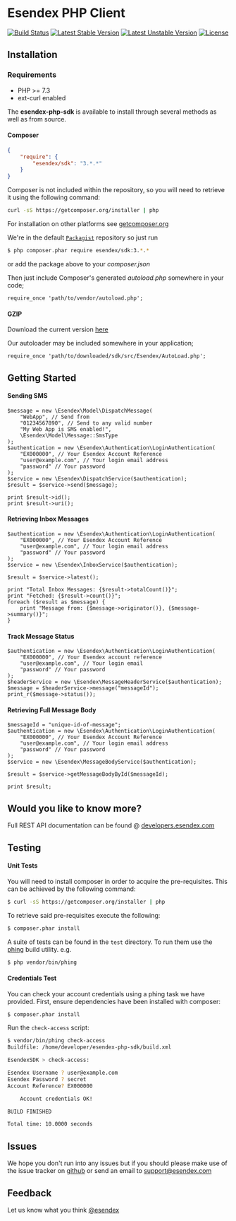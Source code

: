 Esendex PHP Client
==================
[![Build Status](https://travis-ci.org/esendex/esendex-php-sdk.svg)](https://travis-ci.org/esendex/esendex-php-sdk) [![Latest Stable Version](https://poser.pugx.org/esendex/sdk/v/stable.png)](https://packagist.org/packages/esendex/sdk) [![Latest Unstable Version](https://poser.pugx.org/esendex/sdk/v/unstable.png)](https://packagist.org/packages/esendex/sdk) [![License](https://poser.pugx.org/esendex/sdk/license.png)](https://packagist.org/packages/esendex/sdk)

## Installation

### Requirements
 - PHP >= 7.3
 - ext-curl enabled

The **esendex-php-sdk** is available to install through several methods as well as from source.

#### Composer
```json
{
    "require": {
        "esendex/sdk": "3.*.*"
    }
}
```
Composer is not included within the repository, so you will need to retrieve it using the following command:
```bash
curl -sS https://getcomposer.org/installer | php
```

For installation on other platforms see [getcomposer.org](https://getcomposer.org)

We're in the default [`Packagist`](http://packagist.org/packages/esendex/sdk) repository so just run
```bash
$ php composer.phar require esendex/sdk:3.*.*
```
or add the package above to your *composer.json*

Then just include Composer's generated *autoload.php* somewhere in your code;
```php5
require_once 'path/to/vendor/autoload.php';
```

#### GZIP
Download the current version [here](http://downloads.esendex.com.s3-website-eu-west-1.amazonaws.com/esendex-php-sdk/latest.sdk)

Our autoloader may be included somewhere in your application;
```php5
require_once 'path/to/downloaded/sdk/src/Esendex/AutoLoad.php';
```

## Getting Started

#### Sending SMS
```php5
$message = new \Esendex\Model\DispatchMessage(
    "WebApp", // Send from
    "01234567890", // Send to any valid number
    "My Web App is SMS enabled!",
    \Esendex\Model\Message::SmsType
);
$authentication = new \Esendex\Authentication\LoginAuthentication(
    "EX000000", // Your Esendex Account Reference
    "user@example.com", // Your login email address
    "password" // Your password
);
$service = new \Esendex\DispatchService($authentication);
$result = $service->send($message);

print $result->id();
print $result->uri();
```

#### Retrieving Inbox Messages
```php5
$authentication = new \Esendex\Authentication\LoginAuthentication(
    "EX000000", // Your Esendex Account Reference
    "user@example.com", // Your login email address
    "password" // Your password
);
$service = new \Esendex\InboxService($authentication);

$result = $service->latest();

print "Total Inbox Messages: {$result->totalCount()}";
print "Fetched: {$result->count()}";
foreach ($result as $message) {
    print "Message from: {$message->originator()}, {$message->summary()}";
}
```
#### Track Message Status
```php5
$authentication = new \Esendex\Authentication\LoginAuthentication(
    "EX000000", // Your Esendex account reference
    "user@example.com", // Your login email
    "password" // Your password
);
$headerService = new \Esendex\MessageHeaderService($authentication);
$message = $headerService->message("messageId");
print_r($message->status());
```

#### Retrieving Full Message Body
```php5
$messageId = "unique-id-of-message";
$authentication = new \Esendex\Authentication\LoginAuthentication(
    "EX000000", // Your Esendex Account Reference
    "user@example.com", // Your login email address
    "password" // Your password
);
$service = new \Esendex\MessageBodyService($authentication);

$result = $service->getMessageBodyById($messageId);

print $result;
```

## Would you like to know more?
Full REST API documentation can be found @ [developers.esendex.com](http://developers.esendex.com/)

## Testing
#### Unit Tests

You will need to install composer in order to acquire the pre-requisites. This can be achieved by the following command:
```bash
$ curl -sS https://getcomposer.org/installer | php
```

To retrieve said pre-requisites execute the following:
```bash
$ composer.phar install
```

A suite of tests can be found in the `test` directory. To run them use the [phing](http://www.phing.info) build utility. e.g.
```bash
$ php vendor/bin/phing
```

#### Credentials Test
You can check your account credentials using a phing task we have provided. First, ensure dependencies have been installed with composer:
```bash
$ composer.phar install
```
Run the `check-access` script:
```bash
$ vendor/bin/phing check-access
Buildfile: /home/developer/esendex-php-sdk/build.xml

EsendexSDK > check-access:

Esendex Username ? user@example.com
Esendex Password ? secret
Account Reference? EX000000

    Account credentials OK!

BUILD FINISHED

Total time: 10.0000 seconds
``` 

## Issues
We hope you don't run into any issues but if you should please make use of the issue tracker on [github](https://github.com/esendex/esendex-php-sdk/issues) or send an email to [support@esendex.com](mailto:support@esendex.com)

## Feedback
Let us know what you think [@esendex](http://twitter.com/esendex)
